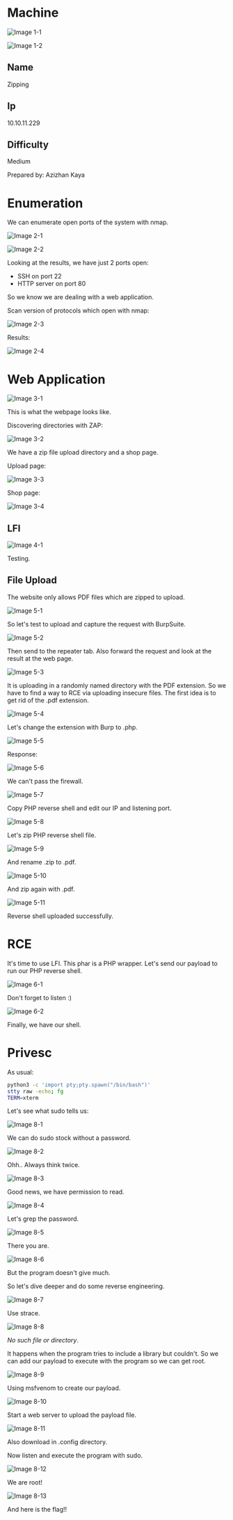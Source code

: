 # Machine

![Image 1-1](images/1-1.png)

![Image 1-2](images/1-2.png)

## Name
Zipping

## Ip
10.10.11.229

## Difficulty
Medium

Prepared by: Azizhan Kaya

# Enumeration

We can enumerate open ports of the system with nmap.

![Image 2-1](images/2-1.png)

![Image 2-2](images/2-2.png)

Looking at the results, we have just 2 ports open:
- SSH on port 22
- HTTP server on port 80

So we know we are dealing with a web application.

Scan version of protocols which open with nmap:

![Image 2-3](images/2-3.png)

Results:

![Image 2-4](images/2-4.png)

# Web Application

![Image 3-1](images/3-1.png)

This is what the webpage looks like.

Discovering directories with ZAP:

![Image 3-2](images/3-2.png)

We have a zip file upload directory and a shop page.

Upload page:

![Image 3-3](images/3-3.png)

Shop page:

![Image 3-4](images/3-4.png)

## LFI

![Image 4-1](images/4-1.png)

Testing.

## File Upload

The website only allows PDF files which are zipped to upload.

![Image 5-1](images/5-1.png)

So let's test to upload and capture the request with BurpSuite.

![Image 5-2](images/5-2.png)

Then send to the repeater tab. Also forward the request and look at the result at the web page.

![Image 5-3](images/5-3.png)

It is uploading in a randomly named directory with the PDF extension. So we have to find a way to RCE via uploading insecure files. The first idea is to get rid of the .pdf extension.

![Image 5-4](images/5-4.png)

Let's change the extension with Burp to .php.

![Image 5-5](images/5-5.png)

Response:

![Image 5-6](images/5-6.png)

We can't pass the firewall.

![Image 5-7](images/5-7.png)

Copy PHP reverse shell and edit our IP and listening port.

![Image 5-8](images/5-8.png)

Let's zip PHP reverse shell file.

![Image 5-9](images/5-9.png)

And rename .zip to .pdf.

![Image 5-10](images/5-10.png)

And zip again with .pdf.

![Image 5-11](images/5-11.png)

Reverse shell uploaded successfully.

# RCE

It's time to use LFI. This phar is a PHP wrapper. Let's send our payload to run our PHP reverse shell.

![Image 6-1](images/6-1.png)

Don't forget to listen :)

![Image 6-2](images/6-2.png)

Finally, we have our shell.

# Privesc

As usual:

```bash
python3 -c 'import pty;pty.spawn("/bin/bash")'
stty raw -echo; fg
TERM=xterm
```
Let's see what sudo tells us:

![Image 8-1](images/8-1.png)

We can do sudo stock without a password.

![Image 8-2](images/8-2.png)

Ohh.. Always think twice.

![Image 8-3](images/8-3.png)

Good news, we have permission to read.

![Image 8-4](images/8-4.png)

Let's grep the password.

![Image 8-5](images/8-5.png)

There you are.

![Image 8-6](images/8-6.png)

But the program doesn't give much.

So let's dive deeper and do some reverse engineering.

![Image 8-7](images/8-7.png)

Use strace.

![Image 8-8](images/8-8.png)

*No such file or directory*.

It happens when the program tries to include a library but couldn't. So we can add our payload to execute with the program so we can get root.

![Image 8-9](images/8-9.png)

Using msfvenom to create our payload.

![Image 8-10](images/8-10.png)

Start a web server to upload the payload file.

![Image 8-11](images/8-11.png)

Also download in .config directory.

Now listen and execute the program with sudo.

![Image 8-12](images/8-12.png)

We are root!

![Image 8-13](images/8-13.png)

And here is the flag!!
